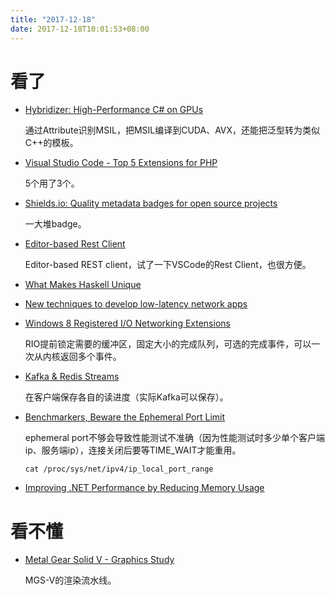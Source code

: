 ```yaml
---
title: "2017-12-18"
date: 2017-12-18T10:01:53+08:00
---
```


# 看了

+ [Hybridizer: High-Performance C# on GPUs](https://devblogs.nvidia.com/parallelforall/hybridizer-csharp/)

    通过Attribute识别MSIL，把MSIL编译到CUDA、AVX，还能把泛型转为类似C++的模板。

+ [Visual Studio Code - Top 5 Extensions for PHP](https://theinfogrid.com/tech/developers/php/visual-studio-code-top-5-extensions-php/)

    5个用了3个。

+ [Shields.io: Quality metadata badges for open source projects](http://shields.io/)

    一大堆badge。

+ [Editor-based Rest Client](https://blog.jetbrains.com/phpstorm/2017/09/editor-based-rest-client/)

    Editor-based REST client，试了一下VSCode的Rest Client，也很方便。

+ [What Makes Haskell Unique](https://www.snoyman.com/blog/2017/12/what-makes-haskell-unique)


+ [New techniques to develop low-latency network apps](https://channel9.msdn.com/Events/BUILD/BUILD2011/SAC-593T)
+ [Windows 8 Registered I/O Networking Extensions](http://www.serverframework.com/asynchronousevents/2011/10/windows-8-registered-io-networking-extensions.html)

    RIO提前锁定需要的缓冲区，固定大小的完成队列，可选的完成事件，可以一次从内核返回多个事件。

+ [Kafka & Redis Streams](https://medium.com/@timothy_downs/introduction-to-redis-streams-133f1c375cd3)

    在客户端保存各自的读进度（实际Kafka可以保存）。

+ [Benchmarkers, Beware the Ephemeral Port Limit](http://danielmendel.github.io/blog/2013/04/07/benchmarkers-beware-the-ephemeral-port-limit/)

    ephemeral port不够会导致性能测试不准确（因为性能测试时多少单个客户端ip、服务端ip），连接关闭后要等TIME_WAIT才能重用。

    ```
    cat /proc/sys/net/ipv4/ip_local_port_range
    ```

+ [Improving .NET Performance by Reducing Memory Usage](https://www.infoq.com/news/2017/12/Memory-Optimization)


# 看不懂

+ [Metal Gear Solid V - Graphics Study](http://www.adriancourreges.com/blog/2017/12/15/mgs-v-graphics-study/)

    MGS-V的渲染流水线。

